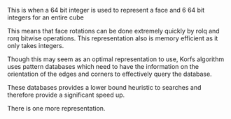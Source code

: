 This is when a 64 bit integer is used to represent a face and 6 64 bit integers for an entire cube

This means that face rotations can be done extremely quickly by rolq and rorq bitwise operations.
This representation also is memory efficient as it only takes integers.

Though this may seem as an optimal representation to use, Korfs algorithm uses pattern databases which need to have the information on the orientation of the edges and corners to effectively query the database.

These databases provides a lower bound heuristic to searches and therefore provide a significant speed up.

There is one more representation.
